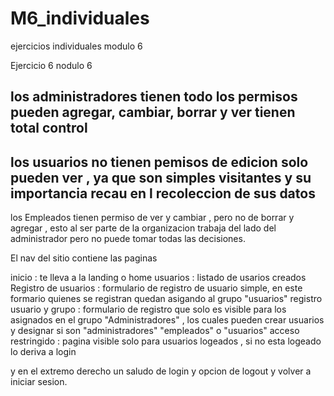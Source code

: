 # M6_individuales
ejercicios individuales modulo 6 


Ejercicio 6 nodulo 6

los administradores tienen todo los permisos pueden agregar, cambiar, borrar y ver 
tienen total control
----

los usuarios no tienen pemisos de edicion solo pueden ver , ya que son simples visitantes y su importancia recau en l recoleccion de sus datos 
----

los Empleados tienen permiso de ver y cambiar , pero no de borrar y agregar  , esto al ser parte de la organizacion trabaja del lado del administrador pero no puede tomar todas las decisiones.


El nav del sitio contiene las paginas 

inicio : te lleva a la landing o home
usuarios : listado de usarios creados
Registro de usuarios : formulario de registro de usuario simple, en este formario quienes se registran quedan asigando al grupo "usuarios"
registro usuario y grupo : formulario de registro que solo es visible para los asignados en el grupo "Administradores" , los cuales pueden crear usuarios y designar si son "administradores" "empleados" o "usuarios"
acceso restringido : pagina visible solo para usuarios logeados , si no esta logeado lo deriva a login

y en el extremo derecho un saludo de login y opcion de logout y volver a iniciar sesion.




